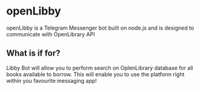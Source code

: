 # openLibby
openLibby is a Telegram Messenger bot built on node.js and is designed to communicate with OpenLibrary API

## What is if for?

Libby Bot will allow you to perform search on OplenLibrary database for all books available to borrow. This will enable you to use the platform right within you favourite messaging app!
